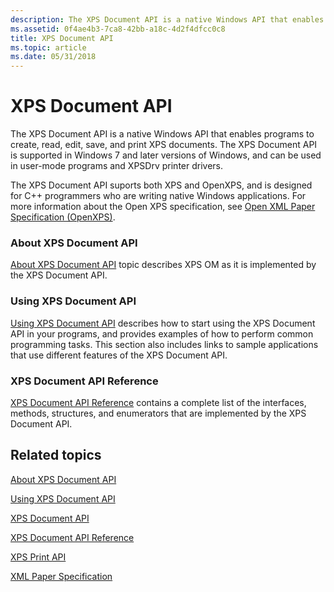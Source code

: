 ```yaml
---
description: The XPS Document API is a native Windows API that enables programs to create, read, edit, save, and print XPS documents.
ms.assetid: 0f4ae4b3-7ca8-42bb-a18c-4d2f4dfcc0c8
title: XPS Document API
ms.topic: article
ms.date: 05/31/2018
---
```


# XPS Document API

The XPS Document API is a native Windows API that enables programs to create, read, edit, save, and print XPS documents. The XPS Document API is supported in Windows 7 and later versions of Windows, and can be used in user-mode programs and XPSDrv printer drivers.

The XPS Document API suports both XPS and OpenXPS, and is designed for C++ programmers who are writing native Windows applications. For more information about the Open XPS specification, see [Open XML Paper Specification (OpenXPS)](https://ecma-international.org/publications-and-standards/standards/ecma-388/).

### About XPS Document API

[About XPS Document API](about-xps-document-api.md) topic describes XPS OM as it is implemented by the XPS Document API.

### Using XPS Document API

[Using XPS Document API](using-xps-document-api.md) describes how to start using the XPS Document API in your programs, and provides examples of how to perform common programming tasks. This section also includes links to sample applications that use different features of the XPS Document API.

### XPS Document API Reference

[XPS Document API Reference](xps-programming-reference.md) contains a complete list of the interfaces, methods, structures, and enumerators that are implemented by the XPS Document API.

## Related topics

<dl> <dt>

[About XPS Document API](about-xps-document-api.md)
</dt> <dt>

[Using XPS Document API](using-xps-document-api.md)
</dt> <dt>

[XPS Document API](documents-xps.md)
</dt> <dt>

[XPS Document API Reference](xps-programming-reference.md)
</dt> <dt>

[XPS Print API](./printing-with-the-xpsprint-api.md)
</dt> <dt>

[XML Paper Specification](https://en.wikipedia.org/wiki/Open_XML_Paper_Specification)
</dt> </dl>

 

 
